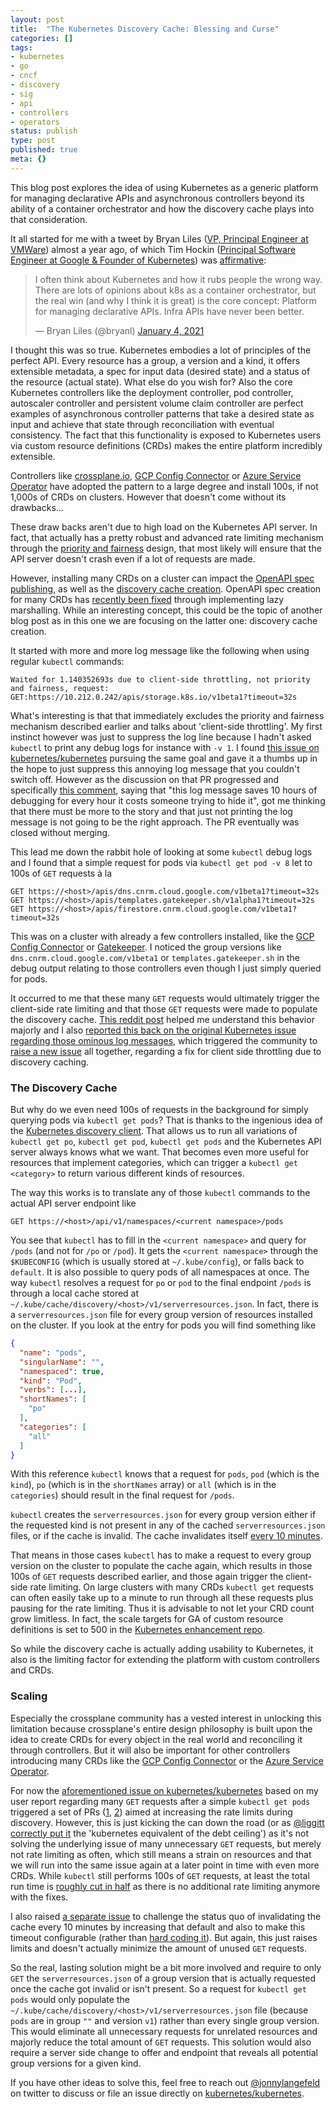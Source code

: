 ```yaml
---
layout: post
title:  "The Kubernetes Discovery Cache: Blessing and Curse"
categories: []
tags:
- kubernetes
- go
- cncf
- discovery
- sig
- api
- controllers
- operators
status: publish
type: post
published: true
meta: {}
---
```

This blog post explores the idea of using Kubernetes as a generic platform for managing declarative APIs and asynchronous controllers beyond its ability of a container orchestrator and how the discovery cache plays into that consideration.

It all started for me with a tweet by Bryan Liles ([VP, Principal Engineer at VMWare](https://www.linkedin.com/in/bryanliles/)) almost a year ago, of which Tim Hockin ([Principal Software Engineer at Google & Founder of Kubernetes](https://www.linkedin.com/in/tim-hockin-6501072/)) was [affirmative](https://twitter.com/thockin/status/1346313102430670851):

<blockquote class="twitter-tweet tw-align-center"><p lang="en" dir="ltr">I often think about Kubernetes and how it rubs people the wrong way. There are lots of opinions about k8s as a container orchestrator, but the real win (and why I think it is great) is the core concept: Platform for managing declarative APIs. Infra APIs have never been better.</p>&mdash; Bryan Liles (@bryanl) <a href="https://twitter.com/bryanl/status/1346125863419568129">January 4, 2021</a></blockquote> <script async src="https://platform.twitter.com/widgets.js" charset="utf-8"></script>

I thought this was so true. Kubernetes embodies a lot of principles of the perfect API. Every resource has a group, a version and a kind, it offers extensible metadata, a spec for input data (desired state) and a status of the resource (actual state). What else do you wish for? Also the core Kubernetes controllers like the deployment controller, pod controller, autoscaler controller and persistent volume claim controller are perfect examples of asynchronous controller patterns that take a desired state as input and achieve that state through reconciliation with eventual consistency. The fact that this functionality is exposed to Kubernetes users via custom resource definitions (CRDs) makes the entire platform incredibly extensible.

Controllers like [crossplane.io](https://crossplane.io), [GCP Config Connector](https://github.com/GoogleCloudPlatform/k8s-config-connector) or [Azure Service Operator](https://github.com/Azure/azure-service-operator) have adopted the pattern to a large degree and install 100s, if not 1,000s of CRDs on clusters. However that doesn't come without its drawbacks...

<!--more-->

These draw backs aren't due to high load on the Kubernetes API server. In fact, that actually has a pretty robust and advanced rate limiting mechanism through the [priority and fairness](https://kubernetes.io/docs/concepts/cluster-administration/flow-control) design, that most likely will ensure that the API server doesn't crash even if a lot of requests are made.

However, installing many CRDs on a cluster can impact the [OpenAPI spec publishing](https://github.com/crossplane/crossplane/issues/2649), as well as the [discovery cache creation](https://github.com/kubernetes/kubectl/issues/1126). OpenAPI spec creation for many CRDs has [recently been fixed](https://github.com/kubernetes/kube-openapi/pull/251) through implementing lazy marshalling. While an interesting concept, this could be the topic of another blog post as in this one we are focusing on the latter one: discovery cache creation.

It started with more and more log message like the following when using regular `kubectl` commands:

```text
Waited for 1.140352693s due to client-side throttling, not priority and fairness, request: GET:https://10.212.0.242/apis/storage.k8s.io/v1beta1?timeout=32s
```

What's interesting is that that immediately excludes the priority and fairness mechanism described earlier and talks about 'client-side throttling'. My first instinct however was just to suppress the log line because I hadn't asked `kubectl` to print any debug logs for instance with `-v 1`. I found [this issue on kubernetes/kubernetes](https://github.com/kubernetes/kubernetes/pull/101634) pursuing the same goal and gave it a thumbs up in the hope to just suppress this annoying log message that you couldn't switch off. However as the discussion on that PR progressed and specifically [this comment](https://github.com/kubernetes/kubernetes/pull/101634#issuecomment-840691885), saying that "this log message saves 10 hours of debugging for every hour it costs someone trying to hide it", got me thinking that there must be more to the story and that just not printing the log message is not going to be the right approach. The PR eventually was closed without merging.

This lead me down the rabbit hole of looking at some `kubectl` debug logs and I found that a simple request for pods via `kubectl get pod -v 8` let to 100s of `GET` requests à la

```text
GET https://<host>/apis/dns.cnrm.cloud.google.com/v1beta1?timeout=32s
GET https://<host>/apis/templates.gatekeeper.sh/v1alpha1?timeout=32s
GET https://<host>/apis/firestore.cnrm.cloud.google.com/v1beta1?timeout=32s
```

This was on a cluster with already a few controllers installed, like the [GCP Config Connector](https://github.com/GoogleCloudPlatform/k8s-config-connector) or [Gatekeeper](https://github.com/open-policy-agent/gatekeeper). I noticed the group versions like `dns.cnrm.cloud.google.com/v1beta1` or `templates.gatekeeper.sh` in the debug output relating to those controllers even though I just simply queried for pods.

It occurred to me that these many `GET` requests would ultimately trigger the client-side rate limiting and that those `GET` requests were made to populate the discovery cache. [This reddit post](https://www.reddit.com/r/kubernetes/comments/bpfi48/comment/enuhn5v/?utm_source=share&utm_medium=web2x&context=3) helped me understand this behavior majorly and I also [reported this back on the original Kubernetes issue regarding those ominous log messages](https://github.com/kubernetes/kubernetes/pull/101634#issuecomment-933851060), which triggered the community to [raise a new issue](https://github.com/kubernetes/kubernetes/issues/105489) all together, regarding a fix for client side throttling due to discovery caching.

### The Discovery Cache

But why do we even need 100s of requests in the background for simply querying pods via `kubectl get pods`? That is thanks to the ingenious idea of the [Kubernetes discovery client](https://github.com/kubernetes/client-go/blob/master/discovery/discovery_client.go). That allows us to run all variations of `kubectl get po`, `kubectl get pod`, `kubectl get pods` and the Kubernetes API server always knows what we want. That becomes even more useful for resources that implement categories, which can trigger a `kubectl get <category>` to return various different kinds of resources.

The way this works is to translate any of those `kubectl` commands to the actual API server endpoint like

```text
GET https://<host>/api/v1/namespaces/<current namespace>/pods
```

You see that `kubectl` has to fill in the `<current namespace>` and query for `/pods` (and not for `/po` or `/pod`). It gets the `<current namespace>` through the `$KUBECONFIG` (which is usually stored at `~/.kube/config`), or falls back to `default`. It is also possible to query pods of all namespaces at once. The way `kubectl` resolves a request for `po` or `pod` to the final endpoint `/pods` is through a local cache stored at `~/.kube/cache/discovery/<host>/v1/serverresources.json`. In fact, there is a `serverresources.json` file for every group version of resources installed on the cluster. If you look at the entry for pods you will find something like

```json
{
  "name": "pods",
  "singularName": "",
  "namespaced": true,
  "kind": "Pod",
  "verbs": [...],
  "shortNames": [
    "po"
  ],
  "categories": [
    "all"
  ]
}
```

With this reference `kubectl` knows that a request for `pods`, `pod` (which is the `kind`), `po` (which is in the `shortNames` array) or `all` (which is in the `categories`) should result in the final request for `/pods`.

`kubectl` creates the `serverresources.json` for every group version either if the requested kind is not present in any of the cached `serverresources.json` files, or if the cache is invalid. The cache invalidates itself [every 10 minutes](https://github.com/kubernetes/kubernetes/blob/0fb71846df9babb6012a7fce22e2533e9d795baa/staging/src/k8s.io/cli-runtime/pkg/genericclioptions/config_flags.go#L253).

That means in those cases `kubectl` has to make a request to every group version on the cluster to populate the cache again, which results in those 100s of `GET` requests described earlier, and those again trigger the client-side rate limiting. On large clusters with many CRDs `kubectl get` requests can often easily take up to a minute to run through all these requests plus pausing for the rate limiting. Thus it is advisable to not let your CRD count grow limitless. In fact, the scale targets for GA of custom resource definitions is set to 500 in the [Kubernetes enhancement repo](https://github.com/kubernetes/enhancements/tree/master/keps/sig-api-machinery/95-custom-resource-definitions#scale-targets-for-ga).

So while the discovery cache is actually adding usability to Kubernetes, it also is the limiting factor for extending the platform with custom controllers and CRDs.

### Scaling

Especially the crossplane community has a vested interest in unlocking this limitation because crossplane's entire design philosophy is built upon the idea to create CRDs for every object in the real world and reconciling it through controllers. But it will also be important for other controllers introducing many CRDs like the [GCP Config Connector](https://github.com/GoogleCloudPlatform/k8s-config-connector) or the [Azure Service Operator](https://github.com/Azure/azure-service-operator).

For now the [aforementioned issue on kubernetes/kubernetes](https://github.com/kubernetes/kubernetes/issues/105489) based on my user report regarding many `GET` requests after a simple `kubectl get pods` triggered a set of PRs ([1](https://github.com/kubernetes/kubernetes/pull/105520), [2](https://github.com/kubernetes/kubernetes/pull/107131)) aimed at increasing the rate limits during discovery. However, this is just kicking the can down the road (or as [@liggitt correctly put it](https://github.com/kubernetes/kubernetes/pull/105520#discussion_r723535829) the 'kubernetes equivalent of the debt ceiling') as it's not solving the underlying issue of many unnecessary `GET` requests, but merely not rate limiting as often, which still means a strain on resources and that we will run into the same issue again at a later point in time with even more CRDs. While `kubectl` still performs 100s of `GET` requests, at least the total run time is [roughly cut in half](https://github.com/kubernetes/kubernetes/pull/107131#issue-1084329062) as there is no additional rate limiting anymore with the fixes.

I also raised [a separate issue](https://github.com/kubernetes/kubernetes/issues/107130) to challenge the status quo of invalidating the cache every 10 minutes by increasing that default and also to make this timeout configurable (rather than [hard coding it](https://github.com/kubernetes/kubernetes/blob/0fb71846df9babb6012a7fce22e2533e9d795baa/staging/src/k8s.io/cli-runtime/pkg/genericclioptions/config_flags.go#L253)). But again, this just raises limits and doesn't actually minimize the amount of unused `GET` requests.

So the real, lasting solution might be a bit more involved and require to only `GET` the `serverresources.json` of a group version that is actually requested once the cache got invalid or isn't present. So a request for `kubectl get pods` would only populate the `~/.kube/cache/discovery/<host>/v1/serverresources.json` file (because `pods` are in group `""` and version `v1`) rather than every single group version. This would eliminate all unnecessary requests for unrelated resources and majorly reduce the total amount of `GET` requests. This solution would also require a server side change to offer and endpoint that reveals all potential group versions for a given kind.

If you have other ideas to solve this, feel free to reach out [@jonnylangefeld](https://twitter.com/jonnylangefeld) on twitter to discuss or file an issue directly on [kubernetes/kubernetes](https://github.com/kubernetes/kubernetes/issues/new/choose).
